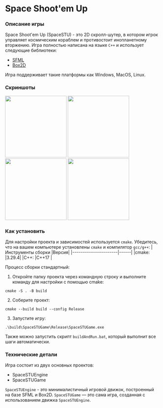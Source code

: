 # Space Shoot'em Up

### Описание игры

Space Shoot'em Up (SpaceSTU) - это 2D скролл-шутер, в котором игрок управляет космическим кораблем и противостоит инопланетному вторжению.
Игра полностью написана на языке ```C++``` и использует следующие библиотеки:
* [SFML](https://www.sfml-dev.org/) 
* [Box2D](https://box2d.org/)

Игра поддерживает такие платформы как Windows, MacOS, Linux.

### Скриншоты

<image src="screenshots/1.png" width=200> <image src="screenshots/2.png" width=200>
<image src="screenshots/3.png" width=200> <image src="screenshots/4.png" width=200>

### Как установить
Для настройки проекта и зависимостей используется ```cmake```.  Убедитесь, что на вашем компьютере установлены ```cmake``` и компилятор ```gcc/g++```:
|Инструменты сборки   	|Версия|
|-----------------------|------|
|cmake:       			|3.29.4|
|C++:        			|C++17 |

Процесс сборки стандартный:

1. Откройте папку проекта через командную строку и выполните команду для настройки с помощью cmake:
```
cmake -S . -B build
```
2. Соберите проект:
```
cmake --build build --config Release
```
3. Запустите игру:
```
.\build\SpaceSTUGame\Release\SpaceSTUGame.exe
```
Также можно запустить скрипт ```buildAndRun.bat```, который выполнит все шаги автоматически.

### Технические детали

Игра состоит из двух основных проектов:

* SpaceSTUEngine
* SpaceSTUGame

```SpaceSTUEngine``` - это минималистичный игровой движок, построенный на базе SFML и Box2D.
```SpaceSTUGame``` — это сама игра, созданная с использованием движка ```SpaceSTUEngine```.
